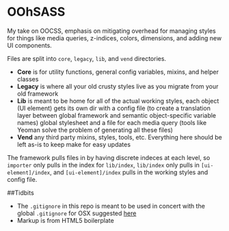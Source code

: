 OOhSASS
=======
My take on OOCSS, emphasis on mitigating overhead for managing styles for things like media queries, z-indices, colors, dimensions, and adding new UI components.

Files are split into `core`, `legacy`, `lib`, and `vend` directories.

- **Core** is for utility functions, general config variables, mixins, and helper classes
- **Legacy** is where all your old crusty styles live as you migrate from your old framework
- **Lib** is meant to be home for all of the actual working styles, each object (UI element) gets its own dir with a config file (to create a translation layer between global framework and semantic object-specific variable names) global stylesheet and a file for each media query (tools like Yeoman solve the problem of generating all these files)
- **Vend** any third party mixins, styles, tools, etc. Everything here should be left as-is to keep make for easy updates

The framework pulls files in by having discrete indeces at each level, so `importer` only pulls in the index for `lib/index`, `lib/index` only pulls in `[ui-element]/index`, and `[ui-element]/index` pulls in the working styles and config file.

##Tidbits
- The `.gitignore` in this repo is meant to be used in concert with the global `.gitignore` for OSX suggested  [here]( https://github.com/github/gitignore/tree/master/Global)
- Markup is from HTML5 boilerplate
